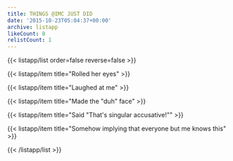 ```yaml
---
title: THINGS @IMC JUST DID
date: '2015-10-23T05:04:37+00:00'
archive: listapp
likeCount: 8
relistCount: 1
---
```


{{< listapp/list order=false reverse=false >}}

   {{< listapp/item title="Rolled her eyes" >}}

   {{< listapp/item title="Laughed at me" >}}

   {{< listapp/item title="Made the \"duh\" face" >}}

   {{< listapp/item title="Said \"That's singular accusative!\"" >}}

   {{< listapp/item title="Somehow implying that everyone but me knows this" >}}

{{< /listapp/list >}}
